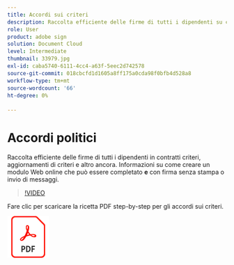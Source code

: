```yaml
---
title: Accordi sui criteri
description: Raccolta efficiente delle firme di tutti i dipendenti su contratti, aggiornamenti e altro ancora
role: User
product: adobe sign
solution: Document Cloud
level: Intermediate
thumbnail: 33979.jpg
exl-id: caba5740-6111-4cc4-a63f-5eec2d742578
source-git-commit: 018cbcfd1d1605a8ff175a0cda98f0bfb4d528a8
workflow-type: tm+mt
source-wordcount: '66'
ht-degree: 0%

---
```


# Accordi politici

Raccolta efficiente delle firme di tutti i dipendenti in contratti criteri, aggiornamenti di criteri e altro ancora. Informazioni su come creare un modulo Web online che può essere completato **e** con firma senza stampa o invio di messaggi.

>[!VIDEO](https://video.tv.adobe.com/v/33979?hidetitle=true)

Fare clic per scaricare la ricetta PDF step-by-step per gli accordi sui criteri.

[![Scarica composizione PDF](../assets/acrobat_PDF_96.png)](../assets/adobe-sign_set_up_a_web_form_use_case.pdf)
